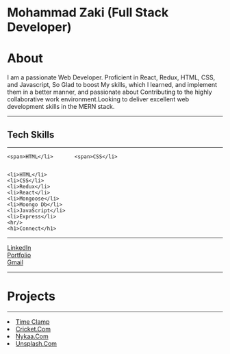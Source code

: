   <h1>Mohammad Zaki (Full Stack Developer)</h1>
   <h1>About</h1>
   
   <p>I am a passionate Web Developer. Proficient in React, Redux,
    HTML, CSS, and Javascript, So Glad to boost My skills, which
    l learned, and implement them in a better manner, and
    passionate about Contributing to the highly collaborative work
    environment.Looking to deliver excellent web development
    skills in the MERN stack.</p>
     <hr/>
      <h2>Tech Skills</h2>
      <hr/>
     
    <span>HTML</li>       <span>CSS</li>
 
    
    <li>HTML</li>    
    <li>CSS</li>
    <li>Redux</li>
    <li>React</li>
    <li>Mongoose</li>
    <li>Moongo Db</li>
    <li>JavaScript</li>
    <li>Express</li>
    <hr/>
    <h1>Connect</h1>
<hr/>
  <a href="https://www.linkedin.com/in/mohammad-zaki-b48821158" target="_blank"">LinkedIn</a>
  <br/>
  <a href="https://portfolio-zaki.vercel.app" target="_blank">Portfolio</a>
  <br/>
  <a href="mailto:mohammadzaki7058@gmail.com" target="_blank">Gmail</a>
     <hr/>
    <h1>Projects</h1>
<hr/>
  <li>
        <a href="https://timecampcloneweb.netlify.app">Time Clamp</a>
        </li>
        <li>
        <a href="https://barbarous-use-2331app.vercel.app">Cricket.Com</a>
        </li>
        <li>
        <a href="https://rococo-jalebi-9c168f.netlify.app">Nykaa.Com</a>
        </li>
        <li>
            <a href="https://precious-sorbet-178450.netlify.app">Unsplash.Com</a>
            </li>
  
  
